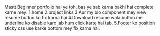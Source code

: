 Mastt Beginner portfolio hai ye toh.
bas ye sab karna bakhi hai complete karne mey:
1.home
2.project links
3.Aur my bio component mey view resume button ko fix karna hai
4.Download resume wala button me underline ko disable karo jab hum click karte hai tab.
5.Footer ko position sticky css use karke bottom mey fix karna hai.